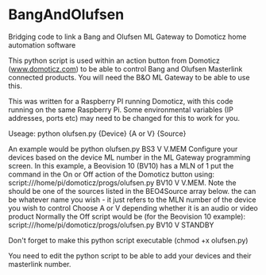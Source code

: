 # BangAndOlufsen
Bridging code to link a Bang and Olufsen ML Gateway to Domoticz home automation software

This python script is used within an action button from Domoticz (www.domoticz.com) to be able to control Bang and Olufsen Masterlink connected products. You will need the B&O ML Gateway to be able to use this.

This was written for a Raspberry PI running Domoticz, with this code running on the same Raspberry Pi. Some environmental variables (IP addresses, ports etc) may need to be changed for this to work for you.

Useage: python olufsen.py {Device} {A or V} {Source}

An example would be python olufsen.py BS3 V V.MEM
Configure your devices based on the device ML number in the ML Gateway 
programming screen. In this example, a Beovision 10 (BV10) has a MLN of 1
put the command in the On or Off action of the Domoticz button using:
script:///home/pi/domoticz/progs/olufsen.py BV10 V V.MEM.
Note the <Source> should be one of the sources listed in the BEO4Source
array below. the <Device> can be whatever name you wish - it just refers to the MLN
number of the device you wish to control
Choose A or V depending whether it is an audio or video product
Normally the Off script would be (for the Beovision 10 example):
  script:///home/pi/domoticz/progs/olufsen.py BV10 V STANDBY

 Don't forget to make this python script executable (chmod +x olufsen.py)

You need to edit the python script to be able to add your devices and their masterlink number.
